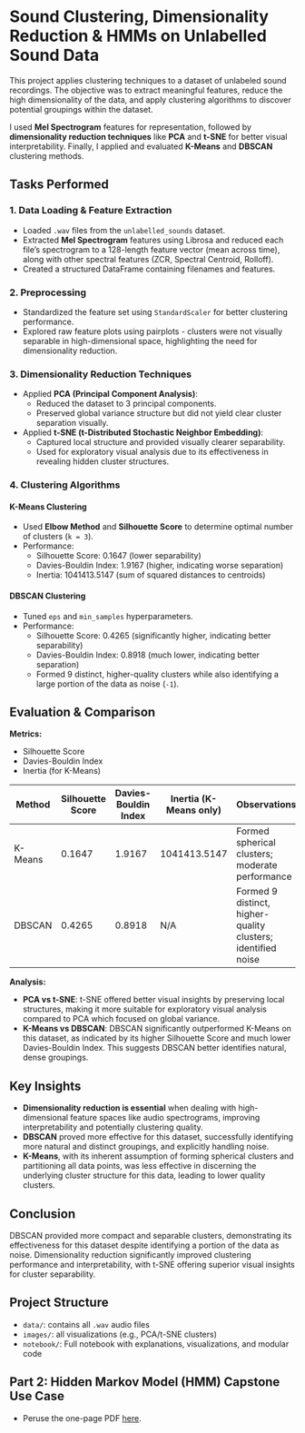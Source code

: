 # Sound Clustering, Dimensionality Reduction & HMMs on Unlabelled Sound Data

This project applies clustering techniques to a dataset of unlabeled sound recordings. The objective was to extract meaningful features, reduce the high dimensionality of the data, and apply clustering algorithms to discover potential groupings within the dataset.

I used **Mel Spectrogram** features for representation, followed by **dimensionality reduction techniques** like **PCA** and **t-SNE** for better visual interpretability. Finally, I applied and evaluated **K-Means** and **DBSCAN** clustering methods.

## Tasks Performed

### 1. Data Loading & Feature Extraction
- Loaded `.wav` files from the `unlabelled_sounds` dataset.
- Extracted **Mel Spectrogram** features using Librosa and reduced each file’s spectrogram to a 128-length feature vector (mean across time), along with other spectral features (ZCR, Spectral Centroid, Rolloff).
- Created a structured DataFrame containing filenames and features.

### 2. Preprocessing
- Standardized the feature set using `StandardScaler` for better clustering performance.
- Explored raw feature plots using pairplots - clusters were not visually separable in high-dimensional space, highlighting the need for dimensionality reduction.

### 3. Dimensionality Reduction Techniques
- Applied **PCA (Principal Component Analysis)**:
  - Reduced the dataset to 3 principal components.
  - Preserved global variance structure but did not yield clear cluster separation visually.
- Applied **t-SNE (t-Distributed Stochastic Neighbor Embedding)**:
  - Captured local structure and provided visually clearer separability.
  - Used for exploratory visual analysis due to its effectiveness in revealing hidden cluster structures.

### 4. Clustering Algorithms

#### K-Means Clustering
- Used **Elbow Method** and **Silhouette Score** to determine optimal number of clusters (`k = 3`).
- Performance:
  - Silhouette Score: 0.1647 (lower separability)
  - Davies-Bouldin Index: 1.9167 (higher, indicating worse separation)
  - Inertia: 1041413.5147 (sum of squared distances to centroids)

#### DBSCAN Clustering
- Tuned `eps` and `min_samples` hyperparameters.
- Performance:
  - Silhouette Score: 0.4265 (significantly higher, indicating better separability)
  - Davies-Bouldin Index: 0.8918 (much lower, indicating better separation)
  - Formed 9 distinct, higher-quality clusters while also identifying a large portion of the data as noise (`-1`).

## Evaluation & Comparison

**Metrics:**
- Silhouette Score
- Davies-Bouldin Index
- Inertia (for K-Means)

| Method | Silhouette Score | Davies-Bouldin Index | Inertia (K-Means only) | Observations |
|---|---|---|---|---|
| K-Means | 0.1647 | 1.9167 | 1041413.5147 | Formed spherical clusters; moderate performance |
| DBSCAN | 0.4265 | 0.8918 | N/A | Formed 9 distinct, higher-quality clusters; identified noise |

**Analysis:**
- **PCA vs t-SNE**: t-SNE offered better visual insights by preserving local structures, making it more suitable for exploratory visual analysis compared to PCA which focused on global variance.
- **K-Means vs DBSCAN**: DBSCAN significantly outperformed K-Means on this dataset, as indicated by its higher Silhouette Score and much lower Davies-Bouldin Index. This suggests DBSCAN better identifies natural, dense groupings.

## Key Insights

- **Dimensionality reduction is essential** when dealing with high-dimensional feature spaces like audio spectrograms, improving interpretability and potentially clustering quality.
- **DBSCAN** proved more effective for this dataset, successfully identifying more natural and distinct groupings, and explicitly handling noise.
- **K-Means**, with its inherent assumption of forming spherical clusters and partitioning all data points, was less effective in discerning the underlying cluster structure for this data, leading to lower quality clusters.

## Conclusion

DBSCAN provided more compact and separable clusters, demonstrating its effectiveness for this dataset despite identifying a portion of the data as noise. Dimensionality reduction significantly improved clustering performance and interpretability, with t-SNE offering superior visual insights for cluster separability.

## Project Structure

- `data/`: contains all `.wav` audio files
- `images/`: all visualizations (e.g., PCA/t-SNE clusters)
- `notebook/`: Full notebook with explanations, visualizations, and modular code

## Part 2: Hidden Markov Model (HMM) Capstone Use Case

- Peruse the one-page PDF [here](https://drive.google.com/drive/folders/1PS7tw9MweZD22TX1H2XogSpWQ9a0mdE8?usp=drive_link).
